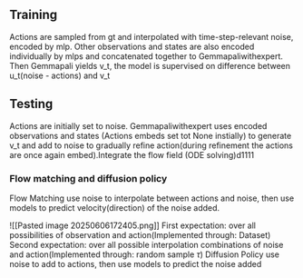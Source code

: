 ## Training
Actions are sampled from gt and interpolated with time-step-relevant noise, encoded by mlp. Other observations and states are also encoded individually by mlps and concatenated together to Gemmapaliwithexpert. Then Gemmapali yields v_t, the model is supervised on difference between u_t(noise - actions) and v_t

## Testing
Actions are initially set to noise. Gemmapaliwithexpert uses encoded observations and states (Actions embeds set tot None instially) to generate v_t  and add to noise to gradually refine action(during refinement the actions are once again embed).Integrate the flow field (ODE solving)d1111

### Flow matching and diffusion policy
Flow Matching
use noise to interpolate between actions and noise, then use models to predict velocity(direction) of the noise added.

![[Pasted image 20250606172405.png]]
First expectation: over all possibilities of observation and action(Implemented through: Dataset)
Second expectation: over all possible interpolation combinations of noise and action(Implemented through: random sample $\tau$)
Diffusion Policy
use noise to add to actions, then use models to predict the noise added
